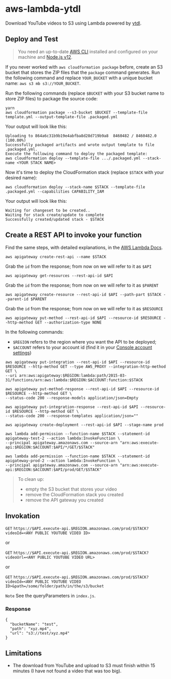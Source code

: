 # aws-lambda-ytdl

Download YouTube videos to S3 using Lambda powered by [ytdl](https://www.npmjs.com/package/ytdl-core).

## Deploy and Test

> You need an up-to-date [AWS CLI](https://aws.amazon.com/cli/) installed and configured on your machine and [Node.js v12](https://nodejs.org/).

If you never worked with `aws cloudformation package` before, create an S3 bucket that stores the ZIP files that the `package` command generates. Run the following command and replace `YOUR_BUCKET` with a unique bucket name: `aws s3 mb s3://YOUR_BUCKET`.

Run the following commands (replace `$BUCKET` with your S3 bucket name to store ZIP files) to package the source code:
```
yarn
aws cloudformation package --s3-bucket $BUCKET --template-file template.yml --output-template-file .packaged.yml
```

Your output will look like this:
```
Uploading to 864a6c31b9b19e4abfba8d28d719b9a8  8460482 / 8460482.0  (100.00%)
Successfully packaged artifacts and wrote output template to file .packaged.yml.
Execute the following command to deploy the packaged template:
aws cloudformation deploy --template-file .../.packaged.yml --stack-name <YOUR STACK NAME>
```

Now it's time to deploy the CloudFormation stack (replace `$STACK` with your desired name):
```
aws cloudformation deploy --stack-name $STACK --template-file .packaged.yml --capabilities CAPABILITY_IAM
```

Your output will look like this:
```
Waiting for changeset to be created..
Waiting for stack create/update to complete
Successfully created/updated stack - $STACK
```

## Create a REST API to invoke your function

Find the same steps, with detailed explanations, in the [AWS Lambda Docs](https://docs.aws.amazon.com/lambda/latest/dg/services-apigateway-tutorial.html).

```
aws apigateway create-rest-api --name $STACK
```
Grab the `id` from the response; from now on we will refer to it as `$API`
```
aws apigateway get-resources --rest-api-id $API
```
Grab the `id` from the response; from now on we will refer to it as `$PARENT`
```
aws apigateway create-resource --rest-api-id $API --path-part $STACK --parent-id $PARENT
```
Grab the `id` from the response; from now on we will refer to it as `$RESOURCE`
```
aws apigateway put-method --rest-api-id $API --resource-id $RESOURCE --http-method GET --authorization-type NONE
```
In the following commands:
- `$REGION` refers to the region where you want the API to be deployed;
- `$ACCOUNT` refers to your account id (find it in your [Console account settings](https://console.aws.amazon.com/billing/home?#/account))
```
aws apigateway put-integration --rest-api-id $API --resource-id $RESOURCE --http-method GET --type AWS_PROXY --integration-http-method GET \
--uri arn:aws:apigateway:$REGION:lambda:path/2015-03-31/functions/arn:aws:lambda:$REGION:$ACCOUNT:function:$STACK
```
```
aws apigateway put-method-response --rest-api-id $API --resource-id $RESOURCE --http-method GET \
--status-code 200 --response-models application/json=Empty
```
```
aws apigateway put-integration-response --rest-api-id $API --resource-id $RESOURCE --http-method GET \
--status-code 200 --response-templates application/json=""
```
```
aws apigateway create-deployment --rest-api-id $API --stage-name prod
```
```
aws lambda add-permission --function-name $STACK --statement-id apigateway-test-2 --action lambda:InvokeFunction \
--principal apigateway.amazonaws.com --source-arn "arn:aws:execute-api:$REGION:$ACCOUNT:$API/*/GET/$STACK"
```
```
aws lambda add-permission --function-name $STACK --statement-id apigateway-prod-2 --action lambda:InvokeFunction \
--principal apigateway.amazonaws.com --source-arn "arn:aws:execute-api:$REGION:$ACCOUNT:$API/prod/GET/$STACK"
```

> To clean up:
> - empty the S3 bucket that stores your video
> - remove the CloudFormation stack you created
> - remove the API gateway you created

## Invokation

`GET` `https://$API.execute-api.$REGION.amazonaws.com/prod/$STACK?videoId=<ANY PUBLIC YOUTUBE VIDEO ID>`

or

`GET` `https://$API.execute-api.$REGION.amazonaws.com/prod/$STACK?videoUrl=<ANY PUBLIC YOUTUBE VIDEO URL>`

or

`GET` `https://$API.execute-api.$REGION.amazonaws.com/prod/$STACK?videoId=<ANY PUBLIC YOUTUBE VIDEO ID>&path=/some/folder/path/in/the/s3/bucket`

`Note` See the queryParameters in `index.js`.

### Response

```
{
  "bucketName": "test",
  "path": "xyz.mp4",
  "url": "s3://test/xyz.mp4"
}
```

## Limitations

* The download from YouTube and upload to S3 must finish within 15 minutes (I have not found a video that was too big).
